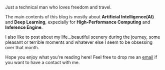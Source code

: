Just a technical man who loves freedom and travel.

The main contents of this blog is mostly about **Artificial Intelligence(AI)** and **Deep Learning**, expecially for **High-Performance Computing** and **Inference Engine**.

I also like to post about my life...beautiful scenery during the journey, some pleasant or terrible moments and whatever else I seem to be obsessing over that month.

Hope you enjoy what you're reading here!  Feel free to drop me an <a href="mailto:zhenhuan2002@163.com">email</a> if you want to have a contact with me.
